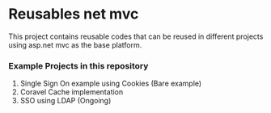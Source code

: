 # Reusables net mvc
This project contains reusable codes that can be reused in different projects using asp.net mvc as the base platform.

### Example Projects in this repository
1. Single Sign On example using Cookies (Bare example)
2. Coravel Cache implementation
3. SSO using LDAP (Ongoing)
